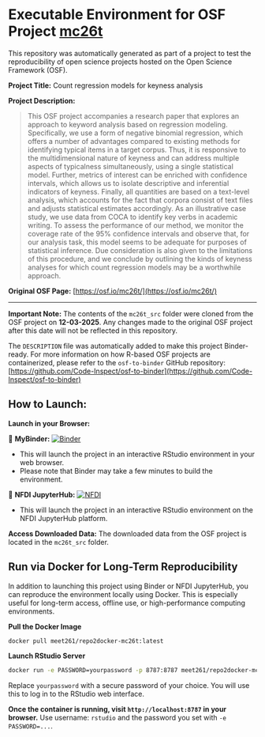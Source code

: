 # Executable Environment for OSF Project [mc26t](https://osf.io/mc26t/)

This repository was automatically generated as part of a project to test the reproducibility of open science projects hosted on the Open Science Framework (OSF).

**Project Title:** Count regression models for keyness analysis

**Project Description:**
> This OSF project accompanies a research paper that explores an approach to keyword analysis based on regression modeling. Specifically, we use a form of negative binomial regression, which offers a number of advantages compared to existing methods for identifying typical items in a target corpus. Thus, it is responsive to the multidimensional nature of keyness and can address multiple aspects of typicalness simultaneously, using a single statistical model. Further, metrics of interest can be enriched with confidence intervals, which allows us to isolate descriptive and inferential indicators of keyness. Finally, all quantities are based on a text-level analysis, which accounts for the fact that corpora consist of text files and adjusts statistical estimates accordingly. As an illustrative case study, we use data from COCA to identify key verbs in academic writing. To assess the performance of our method, we monitor the coverage rate of the 95% confidence intervals and observe that, for our analysis task, this model seems to be adequate for purposes of statistical inference. Due consideration is also given to the limitations of this procedure, and we conclude by outlining the kinds of keyness analyses for which count regression models may be a worthwhile approach.

**Original OSF Page:** [https://osf.io/mc26t/](https://osf.io/mc26t/)

---

**Important Note:** The contents of the `mc26t_src` folder were cloned from the OSF project on **12-03-2025**. Any changes made to the original OSF project after this date will not be reflected in this repository.

The `DESCRIPTION` file was automatically added to make this project Binder-ready. For more information on how R-based OSF projects are containerized, please refer to the `osf-to-binder` GitHub repository: [https://github.com/Code-Inspect/osf-to-binder](https://github.com/Code-Inspect/osf-to-binder)

## How to Launch:

**Launch in your Browser:**

🚀 **MyBinder:** [![Binder](https://mybinder.org/badge_logo.svg)](https://mybinder.org/v2/gh/code-inspect-binder/osf_mc26t/HEAD?urlpath=rstudio)

   * This will launch the project in an interactive RStudio environment in your web browser.
   * Please note that Binder may take a few minutes to build the environment.

🚀 **NFDI JupyterHub:** [![NFDI](https://nfdi-jupyter.de/images/nfdi_badge.svg)](https://hub.nfdi-jupyter.de/r2d/gh/code-inspect-binder/osf_mc26t/HEAD?urlpath=rstudio)

   * This will launch the project in an interactive RStudio environment on the NFDI JupyterHub platform.

**Access Downloaded Data:**
The downloaded data from the OSF project is located in the `mc26t_src` folder.

## Run via Docker for Long-Term Reproducibility

In addition to launching this project using Binder or NFDI JupyterHub, you can reproduce the environment locally using Docker. This is especially useful for long-term access, offline use, or high-performance computing environments.

**Pull the Docker Image**

```bash
docker pull meet261/repo2docker-mc26t:latest
```

**Launch RStudio Server**

```bash
docker run -e PASSWORD=yourpassword -p 8787:8787 meet261/repo2docker-mc26t
```
Replace `yourpassword` with a secure password of your choice. You will use this to log in to the RStudio web interface.

**Once the container is running, visit `http://localhost:8787` in your browser.**
Use username: `rstudio` and the password you set with `-e PASSWORD=...`.
